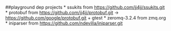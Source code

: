 ##playground dep projects
	* ssukits from https://github.com/jj4jj/ssukits.git
	* protobuf from https://github.com/jj4jj/protobuf.git -> https://github.com/google/protobuf.git + gtest
	* zeromq-3.2.4 from zmq.org
	* iniparser from https://github.com/ndevilla/iniparser.git
	
